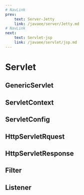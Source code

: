 ```yaml
---
# NavLink
prev:
    text: Server-Jetty
    link: /javaee/server/Jetty.md
# NavLink
next:
    text: Servlet-jsp
    link: /javaee/servlet/jsp.md
---
```

# Servlet
## GenericServlet
## ServletContext
## ServletConfig
## HttpServletRquest
## HttpServletResponse
## Filter
## Listener

